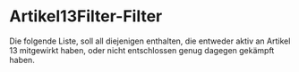 # Artikel13Filter-Filter
Die folgende Liste, soll all diejenigen enthalten, die entweder aktiv an Artikel 13 mitgewirkt haben, oder nicht entschlossen genug dagegen gekämpft haben.
